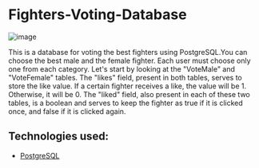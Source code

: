 # Fighters-Voting-Database

![image](https://github.com/JorgeCJ/Fighters-Voting-Database/assets/127647774/370db28a-5461-41c9-8969-330003ea7676)

This is a database for voting the best fighters using PostgreSQL.You can choose the best male and the female fighter. Each user must choose only one from each category. Let's start by looking at the "VoteMale" and "VoteFemale" tables. The "likes" field, present in both tables, serves to store the like value. If a certain fighter receives a like, the value will be 1. Otherwise, it will be 0. The "liked" field, also present in each of these two tables, is a boolean and serves to keep the fighter as true if it is clicked once, and false if it is clicked again.

## Technologies used:
- [PostgreSQL](https://www.postgresql.org/)
